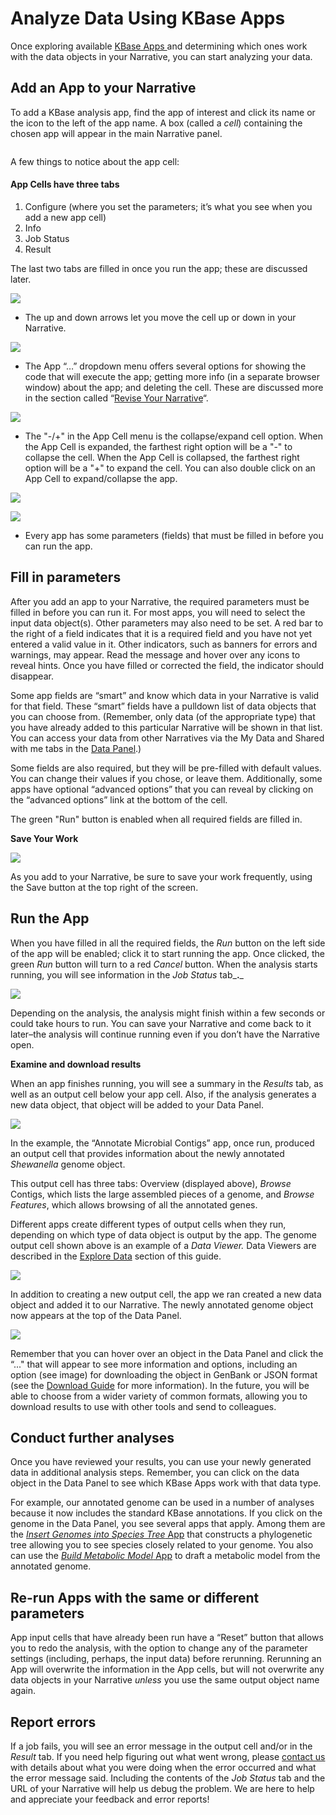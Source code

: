 # Analyze Data Using KBase Apps

Once exploring available [KBase Apps ](https://kbase.us/applist/)and determining which ones work with the data objects in your Narrative, you can start analyzing your data.

## Add an App to your Narrative

To add a KBase analysis app, find the app of interest and click its name or the icon to the left of the app name. A box (called a _cell_) containing the chosen app will appear in the main Narrative panel.

<div align="center">

<img src="../../.gitbook/assets/app_addtonarrative.gif" alt="">

</div>

A few things to notice about the app cell:

#### **App Cells** have three tabs&#x20;

1. Configure (where you set the parameters; it’s what you see when you add a new app cell)
2. Info
3. Job Status&#x20;
4. Result

The last two tabs are filled in once you run the app; these are discussed later.

![](../../.gitbook/assets/appcell\_tabs.png)

* The up and down arrows let you move the cell up or down in your Narrative.

![](<../../.gitbook/assets/appcell\_arrows (1).gif>)

* The App “…” dropdown menu offers several options for showing the code that will execute the app; getting more info (in a separate browser window) about the app; and deleting the cell. These are discussed more in the section called “[Revise Your Narrative](revise.md)“.

![](../../.gitbook/assets/ellipsesdropdownmenu.gif)

* The "-/+" in the App Cell menu is the collapse/expand cell option. When the App Cell is expanded, the farthest right option will be a "-" to collapse the cell. When the App Cell is collapsed, the farthest right option will be a "+" to expand the cell.  You can also double click on an App Cell to expand/collapse the app.&#x20;

![](<../../.gitbook/assets/collapsecell (1).gif>)

![](../../.gitbook/assets/appexpandcell.gif)

* Every app has some parameters (fields) that must be filled in before you can run the app.

## Fill in parameters

After you add an app to your Narrative, the required parameters must be filled in before you can run it. For most apps, you will need to select the input data object(s). Other parameters may also need to be set. A red bar to the right of a field indicates that it is a required field and you have not yet entered a valid value in it. Other indicators, such as banners for errors and warnings, may appear. Read the message and hover over any icons to reveal hints. Once you have filled or corrected the field, the indicator should disappear.

Some app fields are “smart” and know which data in your Narrative is valid for that field. These “smart” fields have a pulldown list of data objects that you can choose from. (Remember, only data (of the appropriate type) that you have already added to this particular Narrative will be shown in that list. You can access your data from other Narratives via the My Data and Shared with me tabs in the [Data Panel](add-data.md).)

Some fields are also required, but they will be pre-filled with default values. You can change their values if you chose, or leave them. Additionally, some apps have optional “advanced options” that you can reveal by clicking on the “advanced options” link at the bottom of the cell.

The green "Run" button is enabled when all required fields are filled in.

**Save Your Work**

![](<../../.gitbook/assets/savenarrative (4).gif>)

As you add to your Narrative, be sure to save your work frequently, using the Save button at the top right of the screen.

## Run the App

When you have filled in all the required fields, the _Run_ button on the left side of the app will be enabled; click it to start running the app. Once clicked, the green _Run_ button will turn to a red _Cancel_ button. When the analysis starts running, you will see information in the _Job Status_ tab_**.**_

![](../../.gitbook/assets/screen-shot-2017-03-18-at-2.23.25-pm.png)

Depending on the analysis, the analysis might finish within a few seconds or could take hours to run. You can save your Narrative and come back to it later–the analysis will continue running even if you don’t have the Narrative open.

**Examine and download results**

When an app finishes running, you will see a summary in the _Results_ tab, as well as an output cell below your app cell. Also, if the analysis generates a new data object, that object will be added to your Data Panel.

![](../../.gitbook/assets/screen-shot-2017-02-01-at-1.39.36-pm.png)

In the example, the “Annotate Microbial Contigs” app, once run, produced an output cell that provides information about the newly annotated _Shewanella_ genome object.

This output cell has three tabs: Overview (displayed above), _Browse_ Contigs, which lists the large assembled pieces of a genome, and _Browse Features_, which allows browsing of all the annotated genes.

Different apps create different types of output cells when they run, depending on which type of data object is output by the app. The genome output cell shown above is an example of a _Data Viewer._ Data Viewers are described in the [Explore Data](explore-data.md) section of this guide.

![](../../.gitbook/assets/screen-shot-2017-02-01-at-1.42.23-pm.png)

In addition to creating a new output cell, the app we ran created a new data object and added it to our Narrative. The newly annotated genome object now appears at the top of the Data Panel.

![](../../.gitbook/assets/screen-shot-2017-02-01-at-1.44.53-pm.png)

Remember that you can hover over an object in the Data Panel and click the “..." that will appear to see more information and options, including an option (see image) for downloading the object in GenBank or JSON format (see the [Download Guide](../../data/upload-download-guide/) for more information). In the future, you will be able to choose from a wider variety of common formats, allowing you to download results to use with other tools and send to colleagues.

## **Conduct further analyses**

Once you have reviewed your results, you can use your newly generated data in additional analysis steps. Remember, you can click on the data object in the Data Panel to see which KBase Apps work with that data type.

For example, our annotated genome can be used in a number of analyses because it now includes the standard KBase annotations. If you click on the genome in the Data Panel, you see several apps that apply. Among them are the [_Insert Genomes into Species Tree_ App](https://kbase.us/applist/apps/SpeciesTreeBuilder/insert\_set\_of\_genomes\_into\_species\_tree/release) that constructs a phylogenetic tree allowing you to see species closely related to your genome. You also can use the [_Build Metabolic Model_ App](https://kbase.us/applist/apps/fba\_tools/build\_metabolic\_model/release) to draft a metabolic model from the annotated genome.

## **Re-run Apps with the same or different parameters**

App input cells that have already been run have a “Reset” button that allows you to redo the analysis, with the option to change any of the parameter settings (including, perhaps, the input data) before rerunning. Rerunning an App will overwrite the information in the App cells, but will not overwrite any data objects in your Narrative _unless_ you use the same output object name again.

## **Report errors**

If a job fails, you will see an error message in the output cell and/or in the _Result_ tab. If you need help figuring out what went wrong, please [contact us](../../troubleshooting/report.md) with details about what you were doing when the error occurred and what the error message said. Including the contents of the _Job Status_ tab and the URL of your Narrative will help us debug the problem. We are here to help and appreciate your feedback and error reports!

